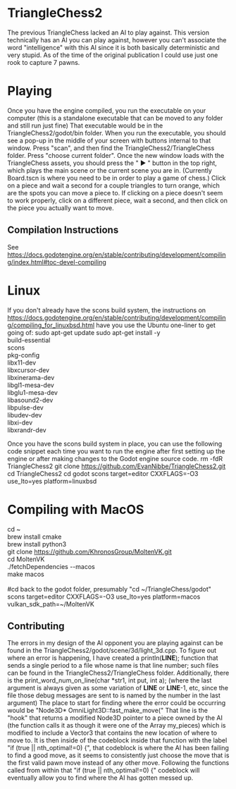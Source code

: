 # TriangleChess2
The previous TriangleChess lacked an AI to play against. This version technically has an AI you can play against, however you can't associate the word "intelligence" with this AI since it is both basically deterministic and very stupid. As of the time of the original publication I could use just one rook to capture 7 pawns.

# Playing
Once you have the engine compiled, you run the executable on your computer (this is a standalone executable that can be moved to any folder and still run just fine) 
That executable would be in the TriangleChess2/godot/bin folder.
When you run the executable, you should see a pop-up in the middle of your screen with buttons internal to that window.
Press "scan", and then find the TriangleChess2/TriangleChess folder.
Press "choose current folder".
Once the new window loads with the TriangleChess assets, you should press the " ▶ " button in the top right, which plays the main scene or the current scene you are in. (Currently Board.tscn is where you need to be in order to play a game of chess.)
Click on a piece and wait a second for a couple triangles to turn orange, which are the spots you can move a piece to.
If clicking on a piece doesn't seem to work properly, click on a different piece, wait a second, and then click on the piece you actually want to move.

## Compilation Instructions
See https://docs.godotengine.org/en/stable/contributing/development/compiling/index.html#toc-devel-compiling



# Linux
If you don't already have the scons build system, the instructions on https://docs.godotengine.org/en/stable/contributing/development/compiling/compiling_for_linuxbsd.html
have you use the Ubuntu one-liner to get going of: 
sudo apt-get update
sudo apt-get install -y \
  build-essential \
  scons \
  pkg-config \
  libx11-dev \
  libxcursor-dev \
  libxinerama-dev \
  libgl1-mesa-dev \
  libglu1-mesa-dev \
  libasound2-dev \
  libpulse-dev \
  libudev-dev \
  libxi-dev \
  libxrandr-dev
  

Once you have the scons build system in place, you can use the following code snippet each time you want to run the engine after first setting up the engine or after making changes to the Godot engine source code.
rm -fdR TriangleChess2
git clone https://github.com/EvanNibbe/TriangleChess2.git
cd TriangleChess2
cd godot
scons target=editor CXXFLAGS=-O3 use_lto=yes platform=linuxbsd

# Compiling with MacOS
cd ~                                                                                                                <br>
brew install cmake                                                                                                  <br>
brew install python3                                                                                                <br>
git clone https://github.com/KhronosGroup/MoltenVK.git                                                              <br>
cd MoltenVK                                                                                                         <br>
./fetchDependencies --macos                                                                                         <br>
make macos                                                                                                          <br>
                                                                                                                    <br>
#cd back to the godot folder, presumably "cd &#126;/TriangleChess/godot"                                                 <br>
scons target=editor CXXFLAGS=-O3 use_lto=yes platform=macos vulkan_sdk_path=&#126;/MoltenVK                              <br>

## Contributing
The errors in my design of the AI opponent you are playing against can be found in the TriangleChess2/godot/scene/3d/light_3d.cpp.
To figure out where an error is happening, I have created a println(__LINE__); function that sends a single period to a file whose name is that line number; such files can be found in the TriangleChess2/TriangleChess folder.
Additionally, there is the print_word_num_on_line(char *str1, int put, int a); (where the last argument is always given as some variation of __LINE__ or __LINE__-1, etc, since the file those debug messages are sent to is named by the number in the last argument)
The place to start for finding where the error could be occurring would be "Node3D\* OmniLight3D::fast_make_move("
That line is the "hook" that returns a modified Node3D pointer to a piece owned by the AI (the function calls it as though it were one of the Array my_pieces) which is modified to include a Vector3 that contains the new location of where to move to.
It is then inside of the codeblock inside that function with the label "if (true || nth_optimal!=0) {", that codeblock is where the AI has been failing to find a good move, as it seems to consistently just choose the move that is the first valid pawn move instead of any other move.
Following the functions called from within that "if (true || nth_optimal!=0) {" codeblock will eventually allow you to find where the AI has gotten messed up.
